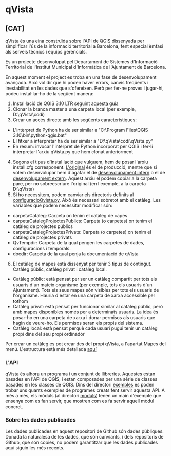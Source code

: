 # qVista

## [CAT]

qVista és una eina construïda sobre l'API de QGIS dissenyada per simplificar l'ús de la informació territorial a Barcelona, fent especial èmfasi als serveis tècnics i equips gerencials.

És un projecte desenvolupat pel Departament de Sistemes d'Informació Territorial de l'Institut Municipal d'Informàtica de l'Ajuntament de Barcelona.

En aquest moment el project es troba en una fase de desenvolupament avançada. Aixó vol dir que hi poden haver errors, canvis freqüents i inestabilitat en les dades que s'ofereixen. Però per fer-ne proves i jugar-hi, podeu instal·lar-ho de la següent manera:

1. Instal·lació de QGIS 3.10 LTR seguint [aquesta guia](guies/instalacio-qgis.md)
2. Clonar la branca master a una carpeta local (per exemple, D:\qVista\codi)
3. Crear un accés directe amb les següents característiques:
* L'intèrpret de Python ha de ser similar a "C:\Program Files\QGIS 3.10\bin\python-qgis.bat"
* El fitxer a interpretar ha de ser similar a "D:\qVista\codi\qVista.py"
* En resum: invocar l'intèrpret de Python incorporat per QGIS i fer-li interpretar l'arxiu qVista.py que hem clonat anteriorment
4. Segons el tipus d'instal·lació que vulguem, hem de posar l'arxiu install.cfg corresponent. [L'original](install.cfg) és el de producció, mentre que si volem desenvolupar hem d'agafar el de [desenvolupament intern](docs/install_DSV.cfg) o el de [desenvolupament extern](docs/install_DSV_EXT.cfg). Aquest arxiu el podem copiar a la carpeta pare, per no sobreescriure l'original (en l'exemple, a la carpeta D:\qVista)
5. Si ho necessitem, podem canviar els directoris definits al [configuracioQvista.py](configuracioQvista.py). Això és necessari sobretot amb el catàleg. Les variables que podem necessitar modificar són:
* carpetaCataleg: Carpeta on tenim el catàleg de capes
* carpetaCatalegProjectesPublics: Carpeta (o carpetes) on tenim el catàleg de projectes públics
* carpetaCatalegProjectesPrivats: Carpeta (o carpetes) on tenim el catàleg de projectes privats
* QvTempdir: Carpeta de la qual pengen les carpetes de dades, configuracions i temporals. 
* docdir: Carpeta de la qual penja la documentació de qVista
6. El catàleg de mapes està dissenyat per tenir 3 tipus de contingut. Catàleg públic, catàleg privat i catàleg local.
* Catàleg públic: està pensat per ser un catàleg compartit per tots els usuaris d'un mateix organisme (per exemple, tots els usuaris d'un Ajuntament). Tots els seus mapes són visibles per tots els usuaris de l'organisme. Hauria d'estar en una carpeta de xarxa accessible per tothom
* Catàleg privat: està pensat per funcionar similar al catàleg públic, però amb mapes disponibles només per a determinats usuaris. La idea és posar-ho en una carpeta de xarxa i donar permisos als usuaris que hagin de veure-ho. Els permisos seran els propis del sistema.
* Catàleg local: està pensat perquè cada usuari pugui tenir un catàleg propi dins del seu propi ordinador

Per crear un catàleg es pot crear des del propi qVista, a l'apartat Mapes del menú. L'estructura està més detallada [aquí](guies/creacio-cataleg-mapes.md)

### L'API
qVista és alhora un programa i un conjunt de llibreries. Aquestes estan basades en l'API de QGIS, i estan composades per una sèrie de classes basades en les classes de QGIS. Dins del directori [exemples](exemples/) es poden trobar uns quants exemples de programes creats fent servir aquesta API. A més a més, els mòduls (al directori [moduls](moduls/)) tenen un main d'exemple que ensenya com es fan servir, que mostren com es fa servir aquell mòdul concret.

### Sobre les dades publicades
Les dades publicades en aquest repositori de Github són dades públiques. Donada la naturalesa de les dades, que són canviants, i dels repositoris de Github, que són còpies, no podem garantitzar que les dades publicades aquí siguin les més recents. 